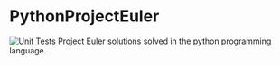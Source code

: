 # PythonProjectEuler
[![Unit Tests](https://github.com/TannerFrandsen/PythonProjectEuler/actions/workflows/unittests.yml/badge.svg)](https://github.com/TannerFrandsen/PythonProjectEuler/actions/workflows/unittests.yml)
Project Euler solutions solved in the python programming language.
